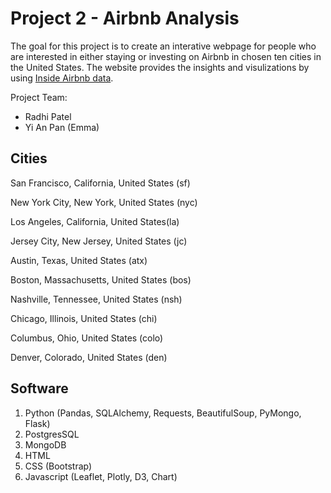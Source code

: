 # Project 2 - Airbnb Analysis

The goal for this project is to create an interative webpage for people who are interested in either staying or investing on Airbnb in chosen ten cities in the United States.
The website provides the insights and visulizations by using [Inside Airbnb data](http://insideairbnb.com/).  

Project Team:
* Radhi Patel
* Yi An Pan (Emma) 

## Cities

San Francisco, California, United States (sf)

New York City, New York, United States (nyc)

Los Angeles, California, United States(la)

Jersey City, New Jersey, United States (jc)

Austin, Texas, United States (atx)

Boston, Massachusetts, United States (bos)

Nashville, Tennessee, United States (nsh)

Chicago, Illinois, United States (chi)

Columbus, Ohio, United States (colo)

Denver, Colorado, United States (den)

## Software
1. Python (Pandas, SQLAlchemy, Requests, BeautifulSoup, PyMongo, Flask) 
2. PostgresSQL
3. MongoDB
4. HTML
5. CSS (Bootstrap) 
6. Javascript (Leaflet, Plotly, D3, Chart) 
